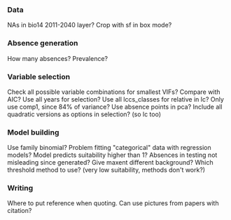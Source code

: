 ### Data
NAs in bio14 2011-2040 layer?
Crop with sf in box mode?

### Absence generation
How many absences? Prevalence?

### Variable selection 
Check all possible variable combinations for smallest VIFs?
Compare with AIC?
Use all years for selection?
Use all lccs_classes for relative in lc?
Only use comp1, since 84% of variance?
Use absence points in pca?
Include all quadratic versions as options in selection? (so lc too)
### Model building
Use family binomial?
Problem fitting "categorical" data with regression models?
Model predicts suitability higher than 1?
Absences in testing not misleading since generated?
Give maxent different background?
Which threshold method to use? (very low suitability, methods don't work?)

### Writing
Where to put reference when quoting.
Can use pictures from papers with citation?